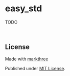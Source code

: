 # easy_std

TODO

<br />

## License

Made with [markthree](https://github.com/markthree)

Published under [MIT License](./LICENSE).
